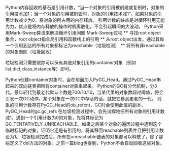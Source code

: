 Python内存回收的基石是引用计数，“当一个对象的引用被创建或复制时，对象的引用技术加1；当一个对象的引用被销毁时，对象的引用技术减1”，如果对象的引用计数减少为0，将对象的所占用的内存释放。
引用计数的缺点是对循环引用无能为力，优点是将内存释放的操作时机离散化，不会引起瞬间的大波动。
Python采用Mark-Sweep算法来解决循环引用问题
Mark-Sweep过程
** 寻找root object集合，root object指全局引用和函数栈上的引用
** 从root object出发，通过其每一个引用到达的所有对象都标记为reachable（垃圾检测）
** 将所有非reachable的对象删除（垃圾回收）

垃圾检测只需要跟踪可以保有其他对象引用的container对象（例如list,dict,class,instance等）即可。

Python创建container对象时，会在前面加入PyGC_Head。通过PyGC_Head串起来的双向链表把所有container对象串起来。
Python的GC有分代机制，分3代。最年轻代到最老代默认个数是700/10/10，当某代里的对象数超过阈值，将会引发一次GC动作。某个对象在一次GC中存活的话，就把它移到更老的一代。
对象的引用计数存在PyGC_Head的ob_refcnt，GC时会使用此值的副本，PyGC_Head的gc.gc_refs
在垃圾检测过程中，会先试探地把所有对象的引用计数减1。遇到一个引用计数为0的对象，先将其标记为GC_TENTATIVELY_UNREACHABLE。如果之后某个对象的遍历过程中遇到这个临时标记的对象，证明它还是有引用的，将其移回reachable列表并且把引用计数设为1。
垃圾检测完成后，所有在unreachable链表的对象都可以释放了，除了那些定义了del方法的对象。之前一篇blog也提到，Python不会自动回收这些对象。